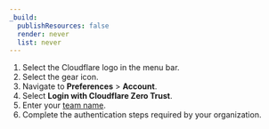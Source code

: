 ```yaml
---
_build:
  publishResources: false
  render: never
  list: never
---
```


1. Select the Cloudflare logo in the menu bar.
2. Select the gear icon.
3. Navigate to **Preferences** > **Account**.
4. Select **Login with Cloudflare Zero Trust**.
5. Enter your [team name](/cloudflare-one/glossary/#team-name).
6. Complete the authentication steps required by your organization.